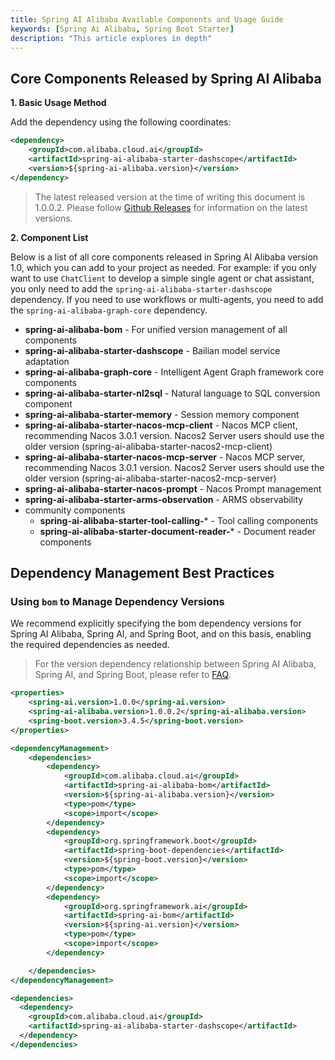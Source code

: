 ```yaml
---
title: Spring AI Alibaba Available Components and Usage Guide
keywords: [Spring Ai Alibaba, Spring Boot Starter]
description: "This article explores in depth"
---
```


## Core Components Released by Spring AI Alibaba

**1. Basic Usage Method**

Add the dependency using the following coordinates:

```xml
<dependency>
	<groupId>com.alibaba.cloud.ai</groupId>
	<artifactId>spring-ai-alibaba-starter-dashscope</artifactId>
	<version>${spring-ai-alibaba.version}</version>
</dependency>
```

> The latest released version at the time of writing this document is 1.0.0.2. Please follow [Github Releases](https://github.com/alibaba/spring-ai-alibaba/releases) for information on the latest versions.

**2. Component List**

Below is a list of all core components released in Spring AI Alibaba version 1.0, which you can add to your project as needed.
For example: if you only want to use `ChatClient` to develop a simple single agent or chat assistant, you only need to add the `spring-ai-alibaba-starter-dashscope` dependency. If you need to use workflows or multi-agents, you need to add the `spring-ai-alibaba-graph-core` dependency.

* **spring-ai-alibaba-bom** - For unified version management of all components
* **spring-ai-alibaba-starter-dashscope** - Bailian model service adaptation
* **spring-ai-alibaba-graph-core** - Intelligent Agent Graph framework core components
* **spring-ai-alibaba-starter-nl2sql** - Natural language to SQL conversion component
* **spring-ai-alibaba-starter-memory** - Session memory component
* **spring-ai-alibaba-starter-nacos-mcp-client** - Nacos MCP client, recommending Nacos 3.0.1 version. Nacos2 Server users should use the older version (spring-ai-alibaba-starter-nacos2-mcp-client)
* **spring-ai-alibaba-starter-nacos-mcp-server** - Nacos MCP server, recommending Nacos 3.0.1 version. Nacos2 Server users should use the older version (spring-ai-alibaba-starter-nacos2-mcp-server)
* **spring-ai-alibaba-starter-nacos-prompt** - Nacos Prompt management
* **spring-ai-alibaba-starter-arms-observation** - ARMS observability
* community components
  * **spring-ai-alibaba-starter-tool-calling-*** - Tool calling components
  * **spring-ai-alibaba-starter-document-reader-*** - Document reader components

## Dependency Management Best Practices

### Using `bom` to Manage Dependency Versions
We recommend explicitly specifying the bom dependency versions for Spring AI Alibaba, Spring AI, and Spring Boot, and on this basis, enabling the required dependencies as needed.

> For the version dependency relationship between Spring AI Alibaba, Spring AI, and Spring Boot, please refer to [FAQ](../faq/).

```xml
<properties>
	<spring-ai.version>1.0.0</spring-ai.version>
	<spring-ai-alibaba.version>1.0.0.2</spring-ai-alibaba.version>
	<spring-boot.version>3.4.5</spring-boot.version>
</properties>

<dependencyManagement>
	<dependencies>
		<dependency>
			<groupId>com.alibaba.cloud.ai</groupId>
			<artifactId>spring-ai-alibaba-bom</artifactId>
			<version>${spring-ai-alibaba.version}</version>
			<type>pom</type>
			<scope>import</scope>
		</dependency>
		<dependency>
			<groupId>org.springframework.boot</groupId>
			<artifactId>spring-boot-dependencies</artifactId>
			<version>${spring-boot.version}</version>
			<type>pom</type>
			<scope>import</scope>
		</dependency>
		<dependency>
			<groupId>org.springframework.ai</groupId>
			<artifactId>spring-ai-bom</artifactId>
			<version>${spring-ai.version}</version>
			<type>pom</type>
			<scope>import</scope>
		</dependency>

	</dependencies>
</dependencyManagement>

<dependencies>
  <dependency>
    <groupId>com.alibaba.cloud.ai</groupId>
    <artifactId>spring-ai-alibaba-starter-dashscope</artifactId>
  </dependency>
</dependencies>
```

